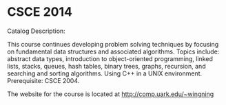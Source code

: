 CSCE 2014
================================
Catalog Description: 

This course continues developing problem solving techniques by focusing on fundamental data structures and associated algorithms. Topics include: abstract data types, introduction to object-oriented programming, linked lists, stacks, queues, hash tables, binary trees, graphs, recursion, and searching and sorting algorithms. Using C++ in a UNIX environment. Prerequisite: CSCE 2004.

The website for the course is located at http://comp.uark.edu/~wingning